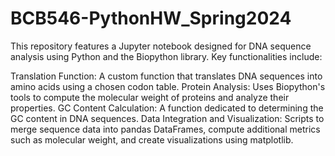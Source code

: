 # BCB546-PythonHW_Spring2024
This repository features a Jupyter notebook designed for DNA sequence analysis using Python and the Biopython library. Key functionalities include:

Translation Function: A custom function that translates DNA sequences into amino acids using a chosen codon table.
Protein Analysis: Uses Biopython's tools to compute the molecular weight of proteins and analyze their properties.
GC Content Calculation: A function dedicated to determining the GC content in DNA sequences.
Data Integration and Visualization: Scripts to merge sequence data into pandas DataFrames, compute additional metrics such as molecular weight, and create visualizations using matplotlib.





